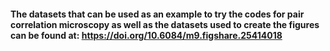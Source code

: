 #### The datasets that can be used as an example to try the codes for pair correlation microscopy as well as the datasets used to create the figures can be found at: https://doi.org/10.6084/m9.figshare.25414018
